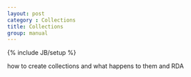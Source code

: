 ```yaml
---
layout: post
category : Collections
title: Collections
group: manual
---
```

{% include JB/setup %}

how to create collections and what happens to them and RDA
